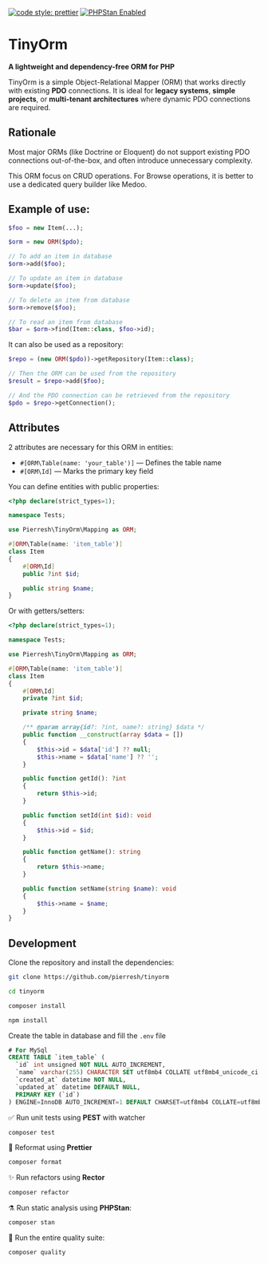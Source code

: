 [![code style: prettier](https://img.shields.io/badge/code_style-prettier-ff69b4.svg?style=flat-square)](https://github.com/prettier/prettier)
[![PHPStan Enabled](https://img.shields.io/badge/PHPStan-enabled-brightgreen.svg?style=flat)](https://github.com/phpstan/phpstan)

# TinyOrm

**A lightweight and dependency-free ORM for PHP**

TinyOrm is a simple Object-Relational Mapper (ORM) that works directly with existing **PDO** connections. It is ideal for **legacy systems**, **simple projects**, or **multi-tenant architectures** where dynamic PDO connections are required.

## Rationale

Most major ORMs (like Doctrine or Eloquent) do not support existing PDO connections out-of-the-box, and often introduce unnecessary complexity.

This ORM focus on CRUD operations. For Browse operations, it is better to use a dedicated query builder like Medoo.

## Example of use:

```php
$foo = new Item(...);

$orm = new ORM($pdo);

// To add an item in database
$orm->add($foo);

// To update an item in database
$orm->update($foo);

// To delete an item from database
$orm->remove($foo);

// To read an item from database
$bar = $orm->find(Item::class, $foo->id);
```
It can also be used as a repository:
```php
$repo = (new ORM($pdo))->getRepository(Item::class);

// Then the ORM can be used from the repository
$result = $repo->add($foo);

// And the PDO connection can be retrieved from the repository
$pdo = $repo->getConnection();
```

## Attributes

2 attributes are necessary for this ORM in entities:

- `#[ORM\Table(name: 'your_table')]` — Defines the table name
- `#[ORM\Id]` — Marks the primary key field

You can define entities with public properties:
```php
<?php declare(strict_types=1);

namespace Tests;

use Pierresh\TinyOrm\Mapping as ORM;

#[ORM\Table(name: 'item_table')]
class Item
{
	#[ORM\Id]
	public ?int $id;

	public string $name;
}
```
Or with getters/setters:
```php
<?php declare(strict_types=1);

namespace Tests;

use Pierresh\TinyOrm\Mapping as ORM;

#[ORM\Table(name: 'item_table')]
class Item
{
	#[ORM\Id]
	private ?int $id;

	private string $name;

	/** @param array{id?: ?int, name?: string} $data */
	public function __construct(array $data = [])
	{
		$this->id = $data['id'] ?? null;
		$this->name = $data['name'] ?? '';
	}

	public function getId(): ?int
	{
		return $this->id;
	}

	public function setId(int $id): void
	{
		$this->id = $id;
	}

	public function getName(): string
	{
		return $this->name;
	}

	public function setName(string $name): void
	{
		$this->name = $name;
	}
}
```

## Development

Clone the repository and install the dependencies:

```bash
git clone https://github.com/pierresh/tinyorm

cd tinyorm

composer install

npm install
```

Create the table in database and fill the `.env` file
```sql
# For MySql
CREATE TABLE `item_table` (
  `id` int unsigned NOT NULL AUTO_INCREMENT,
  `name` varchar(255) CHARACTER SET utf8mb4 COLLATE utf8mb4_unicode_ci NOT NULL,
  `created_at` datetime NOT NULL,
  `updated_at` datetime DEFAULT NULL,
  PRIMARY KEY (`id`)
) ENGINE=InnoDB AUTO_INCREMENT=1 DEFAULT CHARSET=utf8mb4 COLLATE=utf8mb4_unicode_ci
```

✅ Run unit tests using **PEST** with watcher

```bash
composer test
```

🧹 Reformat using **Prettier**

```bash
composer format
```

✨ Run refactors using **Rector**

```bash
composer refactor
```

⚗️ Run static analysis using **PHPStan**:

```bash
composer stan
```

🚀 Run the entire quality suite:

```bash
composer quality
```
